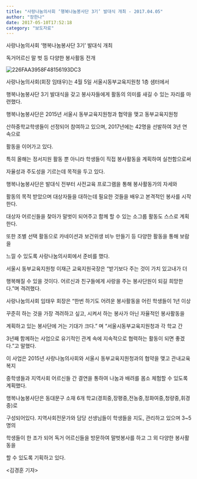 ```yaml
---
title: "사랑나눔의사회 ‘행복나눔봉사단 3기’ 발대식 개최 - 2017.04.05"
author: "장한나"
date: 2017-05-10T17:52:18
category: "보도자료"
---
```


사랑나눔의사회 ‘행복나눔봉사단 3기’ 발대식 개최

독거어르신 말 벗 등 다양한 봉사활동 전개

![226FAA3958F48156193DC3](http://cfile237.uf.daum.net/image/226FAA3958F48156193DC3)

사랑나눔의사회(회장 임태우)는 4월 5일 서울시동부교육지원청 1층 샘터에서

행복나눔봉사단 3기 발대식을 갖고 봉사자들에게 활동의 의미를 새길 수 있는 자리를 마련했다.

행복나눔봉사단은 2015년 서울시 동부교육지원청과 협약을 맺고 동부교육지원청

산하중학교학생들이 선정되어 참여하고 있으며, 2017년에는 42명을 선발하여 3년 연속으로

활동을 이어가고 있다.

특히 올해는 정서지원 활동 뿐 아니라 학생들이 직접 봉사활동을 계획하여 실천함으로써

자율성과 주도성을 기르는데 목적을 두고 있다.

행복나눔봉사단은 발대식 전부터 사전교육 프로그램을 통해 봉사활동가의 자세와

활동의 목적 받았으며 대상자들을 대하는데 필요한 것들을 배우고 본격적인 봉사를 시작한다.

대상자 어르신들을 찾아가 말벗이 되어주고 함께 할 수 있는 소그룹 활동도 스스로 계획한다.

또한 조별 선택 활동으로 카네이션과 보건위생 비누 만들기 등 다양한 활동을 통해 보람을

느낄 수 있도록 사랑나눔의사회에서 준비를 했다.

서울시 동부교육지원청 이재근 교육지원국장은 “받기보다 주는 것이 가치 있고내가 더

행복해질 수 있을 것이다. 어르신과 친구들에게 사랑을 주는 봉사단원이 되길 희망한다.”며 격려했다.

사랑나눔의사회 임태우 회장은 “한번 하기도 어려운 봉사활동을 어린 학생들이 1년 이상

꾸준히 하는 것을 가장 격려하고 싶고, 시켜서 하는 봉사가 아닌 자율적인 봉사활동을

계획하고 있는 봉사단에 거는 기대가 크다.” 며 “서울시동부교육지원청과 각 학교 간

3년째 함께하는 사업으로 유기적인 관계 속에 지속적으로 협력하는 활동이 되면 좋겠다.”고 말했다.

이 사업은 2015년 사랑나눔의사회와 서울시 동부교육지원청과의 협약을 맺고 관내교육복지

중학생들과 지역사회 어르신들 간 결연을 통하여 나눔과 배려를 몸소 체험할 수 있도록 계획했다.

행복나눔봉사단은 동대문구 소재 6개 학교(경희중,장평중,전농중,정화여중,청량중,휘경중)로

구성되어있다. 지역사회전문가와 담당 선생님들이 학생들을 지도, 관리하고 있으며 3~5명의

학생들이 한 조가 되어 독거 어르신들을 방문하여 말벗봉사를 하고 그 외 다양한 봉사활동을

할 수 있도록 기획하고 있다.

<김경훈 기자>
